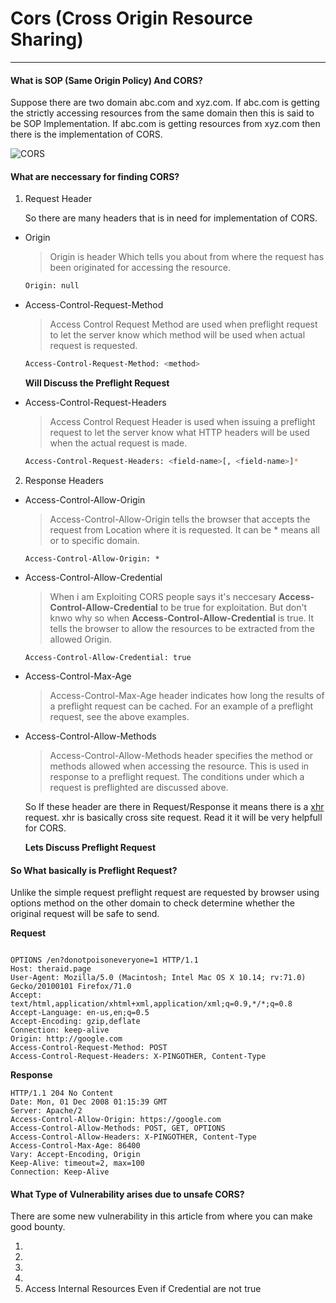 # Cors (Cross Origin Resource Sharing)
---
#### What is SOP (Same Origin Policy) And CORS?

Suppose there are two domain abc.com and xyz.com. If abc.com is getting the strictly accessing resources from the same domain then this is said to be SOP Implementation. If abc.com is getting resources from xyz.com then there is the implementation of CORS.

![CORS](https://media.prod.mdn.mozit.cloud/attachments/2016/10/28/14293/1abbd90c71d03f08c9b055d32b2b2911/simple_req.png)

#### What are neccessary for finding CORS?

1. Request Header

    So there are many headers that is in need for implementation of CORS.

* Origin

    > Origin is header Which tells you about from where the request has been originated for accessing the resource.

    ```bash
    Origin: null
    ```
* Access-Control-Request-Method

    > Access Control Request Method are used when preflight request to let the server know which method will be used when actual request is requested.

    ```bash
    Access-Control-Request-Method: <method>
    ```
    **Will Discuss the Preflight Request**
* Access-Control-Request-Headers
    
    > Access Control Request Header is used when issuing a preflight request to let the server know what HTTP headers will be used when the actual request is made.

    ```bash
    Access-Control-Request-Headers: <field-name>[, <field-name>]*
    ```

2. Response Headers

* Access-Control-Allow-Origin

    >Access-Control-Allow-Origin tells the browser that accepts the request from Location where it is requested.
    It can be * means all or to specific domain.

    ```
    Access-Control-Allow-Origin: *
    ```

* Access-Control-Allow-Credential

    > When i am Exploiting CORS people says it's neccesary **Access-Control-Allow-Credential** to be true for exploitation. But don't knwo why so when **Access-Control-Allow-Credential** is true. It tells the browser to allow the resources to be extracted from the allowed Origin.

    ```
    Access-Control-Allow-Credential: true
    ```

* Access-Control-Max-Age

    > Access-Control-Max-Age header indicates how long the results of a preflight request can be cached. For an example of a preflight request, see the above examples.

* Access-Control-Allow-Methods

    > Access-Control-Allow-Methods header specifies the method or methods allowed when accessing the resource. This is used in response to a preflight request. The conditions under which a request is preflighted are discussed above.

    So If these header are there in Request/Response it means there is a [xhr](https://xhr.spec.whatwg.org/) request. xhr is basically cross site request. Read it it will be very helpfull for CORS.

    **Lets Discuss Preflight Request**

#### So What basically is Preflight Request?

Unlike the simple request preflight request are requested by browser using options method on the other domain to check determine whether the original request will be safe to send.

**Request**

```

OPTIONS /en?donotpoisoneveryone=1 HTTP/1.1
Host: theraid.page
User-Agent: Mozilla/5.0 (Macintosh; Intel Mac OS X 10.14; rv:71.0) Gecko/20100101 Firefox/71.0
Accept: text/html,application/xhtml+xml,application/xml;q=0.9,*/*;q=0.8
Accept-Language: en-us,en;q=0.5
Accept-Encoding: gzip,deflate
Connection: keep-alive
Origin: http://google.com
Access-Control-Request-Method: POST
Access-Control-Request-Headers: X-PINGOTHER, Content-Type
```

**Response**

```
HTTP/1.1 204 No Content
Date: Mon, 01 Dec 2008 01:15:39 GMT
Server: Apache/2
Access-Control-Allow-Origin: https://google.com
Access-Control-Allow-Methods: POST, GET, OPTIONS
Access-Control-Allow-Headers: X-PINGOTHER, Content-Type
Access-Control-Max-Age: 86400
Vary: Accept-Encoding, Origin
Keep-Alive: timeout=2, max=100
Connection: Keep-Alive
```

#### What Type of Vulnerability arises due to unsafe CORS?

There are some new vulnerability in this article from where you can make good bounty.

1. 
2. 
3. 
4. 
5. Access Internal Resources Even if Credential are not true

